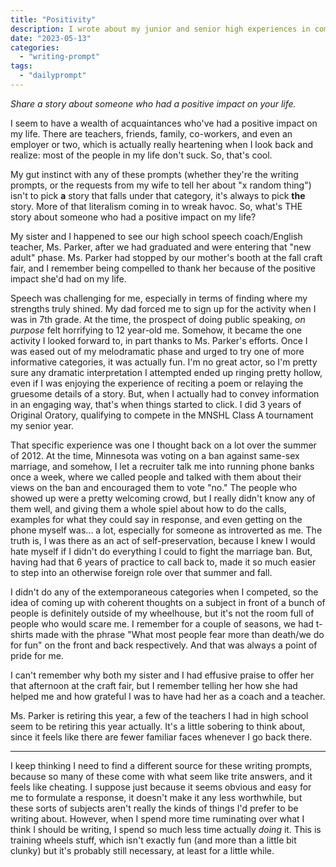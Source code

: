 ```yaml
---
title: "Positivity"
description: I wrote about my junior and senior high experiences in competitive speech, and how much it had an impact on my life.
date: "2023-05-13"
categories: 
  - "writing-prompt"
tags: 
  - "dailyprompt"
---
```



_Share a story about someone who had a positive impact on your life._

I seem to have a wealth of acquaintances who've had a positive impact on my life. There are teachers, friends, family, co-workers, and even an employer or two, which is actually really heartening when I look back and realize: most of the people in my life don't suck. So, that's cool.

My gut instinct with any of these prompts (whether they're the writing prompts, or the requests from my wife to tell her about "x random thing") isn't to pick **a** story that falls under that category, it's always to pick **the** story. More of that literalism coming in to wreak havoc. So, what's THE story about someone who had a positive impact on my life?

My sister and I happened to see our high school speech coach/English teacher, Ms. Parker, after we had graduated and were entering that "new adult" phase. Ms. Parker had stopped by our mother's booth at the fall craft fair, and I remember being compelled to thank her because of the positive impact she'd had on my life.

Speech was challenging for me, especially in terms of finding where my strengths truly shined. My dad forced me to sign up for the activity when I was in 7th grade. At the time, the prospect of doing public speaking, _on purpose_ felt horrifying to 12 year-old me. Somehow, it became the one activity I looked forward to, in part thanks to Ms. Parker's efforts. Once I was eased out of my melodramatic phase and urged to try one of more informative categories, it was actually fun. I'm no great actor, so I'm pretty sure any dramatic interpretation I attempted ended up ringing pretty hollow, even if I was enjoying the experience of reciting a poem or relaying the gruesome details of a story. But, when I actually had to convey information in an engaging way, that's when things started to click. I did 3 years of Original Oratory, qualifying to compete in the MNSHL Class A tournament my senior year.

That specific experience was one I thought back on a lot over the summer of 2012. At the time, Minnesota was voting on a ban against same-sex marriage, and somehow, I let a recruiter talk me into running phone banks once a week, where we called people and talked with them about their views on the ban and encouraged them to vote "no." The people who showed up were a pretty welcoming crowd, but I really didn't know any of them well, and giving them a whole spiel about how to do the calls, examples for what they could say in response, and even getting on the phone myself was... a lot, especially for someone as introverted as me. The truth is, I was there as an act of self-preservation, because I knew I would hate myself if I didn't do everything I could to fight the marriage ban. But, having had that 6 years of practice to call back to, made it so much easier to step into an otherwise foreign role over that summer and fall.

I didn't do any of the extemporaneous categories when I competed, so the idea of coming up with coherent thoughts on a subject in front of a bunch of people is definitely outside of my wheelhouse, but it's not the room full of people who would scare me. I remember for a couple of seasons, we had t-shirts made with the phrase "What most people fear more than death/we do for fun" on the front and back respectively. And that was always a point of pride for me.

I can't remember why both my sister and I had effusive praise to offer her that afternoon at the craft fair, but I remember telling her how she had helped me and how grateful I was to have had her as a coach and a teacher.

Ms. Parker is retiring this year, a few of the teachers I had in high school seem to be retiring this year actually. It's a little sobering to think about, since it feels like there are fewer familiar faces whenever I go back there.

* * *

I keep thinking I need to find a different source for these writing prompts, because so many of these come with what seem like trite answers, and it feels like cheating. I suppose just because it seems obvious and easy for me to formulate a response, it doesn't make it any less worthwhile, but these sorts of subjects aren't really the kinds of things I'd prefer to be writing about. However, when I spend more time ruminating over what I think I should be writing, I spend so much less time actually _doing_ it. This is training wheels stuff, which isn't exactly fun (and more than a little bit clunky) but it's probably still necessary, at least for a little while.
